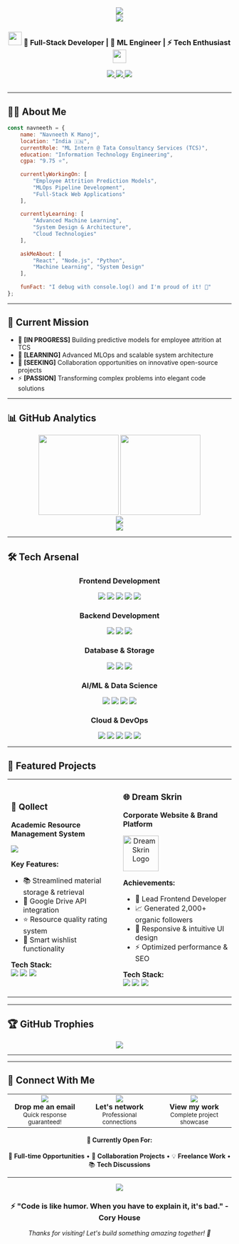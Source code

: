 <div align="center">
  <img src="https://capsule-render.vercel.app/api?type=waving&color=0:E34C26,10:DA5B0B,30:C6538C,75:3572A5,100:A371F7&height=100&section=header&text=&fontSize=0" />
</div>

<div align="center">
  <img src="https://readme-typing-svg.herokuapp.com/?font=Orbitron&size=40&color=%2379A500&center=true&vCenter=true&width=600&height=70&lines=Hello+World!+%F0%9F%91%8B;I'm+Navneeth+K+Manoj;Full+Stack+Developer;ML+Engineer;Welcome+to+my+Profile!" />
</div>

<div align="center">
  <h3>
    <img src="https://media.giphy.com/media/WUlplcMpOCEmTGBtBW/giphy.gif" width="30">
    🚀 Full-Stack Developer | 🤖 ML Engineer | ⚡ Tech Enthusiast
    <img src="https://media.giphy.com/media/WUlplcMpOCEmTGBtBW/giphy.gif" width="30">
  </h3>
</div>

<div align="center">
  <a href="http://navneeth.tech" target="_blank">
    <img src="https://img.shields.io/badge/Portfolio-FF5722?style=for-the-badge&logo=google-chrome&logoColor=white" />
  </a>
  <a href="https://linkedin.com/in/your-linkedin" target="_blank">
    <img src="https://img.shields.io/badge/LinkedIn-0077B5?style=for-the-badge&logo=linkedin&logoColor=white" />
  </a>
  <a href="mailto:nandhunavneeth9@gmail.com" target="_blank">
    <img src="https://img.shields.io/badge/Gmail-D14836?style=for-the-badge&logo=gmail&logoColor=white" />
  </a>
</div>

<br>



---

## 🙋‍♂️ About Me

```javascript
const navneeth = {
    name: "Navneeth K Manoj",
    location: "India 🇮🇳",
    currentRole: "ML Intern @ Tata Consultancy Services (TCS)",
    education: "Information Technology Engineering",
    cgpa: "9.75 ⭐",
    
    currentlyWorkingOn: [
        "Employee Attrition Prediction Models",
        "MLOps Pipeline Development",
        "Full-Stack Web Applications"
    ],
    
    currentlyLearning: [
        "Advanced Machine Learning",
        "System Design & Architecture", 
        "Cloud Technologies"
    ],
    
    askMeAbout: [
        "React", "Node.js", "Python", 
        "Machine Learning", "System Design"
    ],
    
    funFact: "I debug with console.log() and I'm proud of it! 🐛"
};
```

---

## 🎯 Current Mission

- 🔭 **[IN PROGRESS]** Building predictive models for employee attrition at TCS
- 🌱 **[LEARNING]** Advanced MLOps and scalable system architecture
- 👯 **[SEEKING]** Collaboration opportunities on innovative open-source projects
- ⚡ **[PASSION]** Transforming complex problems into elegant code solutions

---

## 📊 GitHub Analytics

<div align="center">
  <img height="180em" src="https://github-readme-stats.vercel.app/api?username=nandhu-navneeth&show_icons=true&theme=radical&include_all_commits=true&count_private=true&hide_border=true"/>
  <img height="180em" src="https://github-readme-stats.vercel.app/api/top-langs/?username=nandhu-navneeth&layout=compact&theme=radical&hide_border=true"/>
</div>

<div align="center">
  <img src="https://github-readme-streak-stats.herokuapp.com/?user=nandhu-navneeth&theme=radical&hide_border=true" />
</div>

<div align="center">
  <img src="https://github-readme-activity-graph.vercel.app/graph?username=nandhu-navneeth&theme=redical&bg_color=20232a&hide_border=true" />
</div>

---

## 🛠️ Tech Arsenal

<div align="center">

### Frontend Development
<img src="https://img.shields.io/badge/React-20232A?style=for-the-badge&logo=react&logoColor=61DAFB" />
<img src="https://img.shields.io/badge/React_Native-20232A?style=for-the-badge&logo=react&logoColor=61DAFB" />
<img src="https://img.shields.io/badge/Next.js-000000?style=for-the-badge&logo=nextdotjs&logoColor=white" />
<img src="https://img.shields.io/badge/TypeScript-007ACC?style=for-the-badge&logo=typescript&logoColor=white" />
<img src="https://img.shields.io/badge/JavaScript-F7DF1E?style=for-the-badge&logo=javascript&logoColor=black" />

### Backend Development  
<img src="https://img.shields.io/badge/Node.js-339933?style=for-the-badge&logo=nodedotjs&logoColor=white" />
<img src="https://img.shields.io/badge/Express.js-000000?style=for-the-badge&logo=express&logoColor=white" />
<img src="https://img.shields.io/badge/PHP-777BB4?style=for-the-badge&logo=php&logoColor=white" />

### Database & Storage
<img src="https://img.shields.io/badge/MongoDB-4EA94B?style=for-the-badge&logo=mongodb&logoColor=white" />
<img src="https://img.shields.io/badge/Firebase-039BE5?style=for-the-badge&logo=firebase&logoColor=white" />
<img src="https://img.shields.io/badge/MySQL-00000F?style=for-the-badge&logo=mysql&logoColor=white" />

### AI/ML & Data Science
<img src="https://img.shields.io/badge/Python-3776AB?style=for-the-badge&logo=python&logoColor=white" />
<img src="https://img.shields.io/badge/scikit_learn-F7931E?style=for-the-badge&logo=scikit-learn&logoColor=white" />
<img src="https://img.shields.io/badge/Pandas-150458?style=for-the-badge&logo=pandas&logoColor=white" />
<img src="https://img.shields.io/badge/XGBoost-FF6600?style=for-the-badge&logo=xgboost&logoColor=white" />

### Cloud & DevOps
<img src="https://img.shields.io/badge/Amazon_AWS-FF9900?style=for-the-badge&logo=amazonaws&logoColor=white" />
<img src="https://img.shields.io/badge/Amazon_S3-569A31?style=for-the-badge&logo=amazons3&logoColor=white" />
<img src="https://img.shields.io/badge/Amazon_EC2-FF9900?style=for-the-badge&logo=amazonec2&logoColor=white" />
<img src="https://img.shields.io/badge/Git-F05032?style=for-the-badge&logo=git&logoColor=white" />
<img src="https://img.shields.io/badge/GitHub-100000?style=for-the-badge&logo=github&logoColor=white" />

</div>

---

## 🚀 Featured Projects

<div align="center">
<table>
<tr>
<td width="50%">

### 📱 Qollect
**Academic Resource Management System**

<a href="https://github.com/nandhu-navneeth/Qollect">
<img src="https://github-readme-stats.vercel.app/api/pin/?username=nandhu-navneeth&repo=Qollect&theme=radical&hide_border=true" />
</a>

**Key Features:**
- 📚 Streamlined material storage & retrieval
- 🔗 Google Drive API integration  
- ⭐ Resource quality rating system
- 💝 Smart wishlist functionality

**Tech Stack:**
<br>
<img src="https://img.shields.io/badge/React_Native-20232A?style=flat-square&logo=react&logoColor=61DAFB" />
<img src="https://img.shields.io/badge/Firebase-039BE5?style=flat-square&logo=firebase&logoColor=white" />
<img src="https://img.shields.io/badge/Google_Drive_API-4285F4?style=flat-square&logo=google-drive&logoColor=white" />

</td>
<td width="50%">

### 🌐 Dream Skrin
**Corporate Website & Brand Platform**

<div align="center">
  <a href="http://www.dreamskrin.com/">
    <div style="display: flex; align-items: center;">
  <img 
    src="https://media.licdn.com/dms/image/v2/D4D0BAQHBV2saHUsvUQ/company-logo_200_200/company-logo_200_200/0/1720281612001/dream_skrin_logo?e=1756944000&v=beta&t=-r0qQewJ08QF-4e30husYbvaax5ddkr_GiPpsGg4YTI" 
    alt="Dream Skrin Logo" 
    style="width: 80px; height: 80px; object-fit: contain; margin-right: 15px;" 
  />
</div>
  </a>
</div>

**Achievements:**
- 🎯 Lead Frontend Developer
- 📈 Generated 2,000+ organic followers
- 🎨 Responsive & intuitive UI design
- ⚡ Optimized performance & SEO

**Tech Stack:**
<br>
<img src="https://img.shields.io/badge/Next.js-000000?style=flat-square&logo=nextdotjs&logoColor=white" />
<img src="https://img.shields.io/badge/HTML5-E34F26?style=flat-square&logo=html5&logoColor=white" />
<img src="https://img.shields.io/badge/CSS3-1572B6?style=flat-square&logo=css3&logoColor=white" />

</td>
</tr>
</table>
</div>


---

## 🏆 GitHub Trophies

<div align="center">
  <img src="https://github-profile-trophy.vercel.app/?username=nandhu-navneeth&theme=radical&no-frame=true&no-bg=false&margin-w=4" />
</div>

---

---

## 🤝 Connect With Me

<div align="center">
  <table>
    <tr>
      <td align="center" width="33%">
        <a href="mailto:nandhunavneeth9@gmail.com">
          <img src="https://img.shields.io/badge/Email-D14836?style=for-the-badge&logo=gmail&logoColor=white&width=200" />
        </a>
        <br><strong>Drop me an email</strong>
        <br><sub>Quick response guaranteed!</sub>
      </td>
      <td align="center" width="33%">
        <a href="https://linkedin.com/in/your-linkedin">
          <img src="https://img.shields.io/badge/LinkedIn-0077B5?style=for-the-badge&logo=linkedin&logoColor=white&width=200" />
        </a>
        <br><strong>Let's network</strong>
        <br><sub>Professional connections</sub>
      </td>
      <td align="center" width="33%">
        <a href="http://navneeth.tech">
          <img src="https://img.shields.io/badge/Portfolio-FF5722?style=for-the-badge&logo=google-chrome&logoColor=white&width=200" />
        </a>
        <br><strong>View my work</strong>
        <br><sub>Complete project showcase</sub>
      </td>
    </tr>
  </table>
</div>

<div align="center">
  <h4>💼 Currently Open For:</h4>
  <p>
    🚀 <strong>Full-time Opportunities</strong> • 
    🤝 <strong>Collaboration Projects</strong> • 
    💡 <strong>Freelance Work</strong> • 
    📚 <strong>Tech Discussions</strong>
  </p>
</div>

---

<div align="center">
  <img src="https://capsule-render.vercel.app/api?type=waving&color=gradient&height=100&section=footer" />
</div>

<div align="center">
  <h3>⚡ "Code is like humor. When you have to explain it, it's bad." - Cory House</h3>
  <p><em>Thanks for visiting! Let's build something amazing together! 🚀</em></p>
</div>
